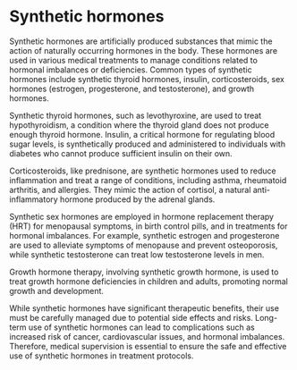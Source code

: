 <!--
source: GPT-4o: synthetic hormones (as paragraphs) (less than 220 words)
sups: hormone-replacement-therapy
sibs: bioidentical-hormones
subs: estrogen, progesterone, testosterone, levothyroxine, corticosteroids, prednisone
tags: hormones, steroids
-->

# Synthetic hormones 

Synthetic hormones are artificially produced substances that mimic the action of naturally occurring hormones in the body. These hormones are used in various medical treatments to manage conditions related to hormonal imbalances or deficiencies. Common types of synthetic hormones include synthetic thyroid hormones, insulin, corticosteroids, sex hormones (estrogen, progesterone, and testosterone), and growth hormones.

Synthetic thyroid hormones, such as levothyroxine, are used to treat hypothyroidism, a condition where the thyroid gland does not produce enough thyroid hormone. Insulin, a critical hormone for regulating blood sugar levels, is synthetically produced and administered to individuals with diabetes who cannot produce sufficient insulin on their own.

Corticosteroids, like prednisone, are synthetic hormones used to reduce inflammation and treat a range of conditions, including asthma, rheumatoid arthritis, and allergies. They mimic the action of cortisol, a natural anti-inflammatory hormone produced by the adrenal glands.

Synthetic sex hormones are employed in hormone replacement therapy (HRT) for menopausal symptoms, in birth control pills, and in treatments for hormonal imbalances. For example, synthetic estrogen and progesterone are used to alleviate symptoms of menopause and prevent osteoporosis, while synthetic testosterone can treat low testosterone levels in men.

Growth hormone therapy, involving synthetic growth hormone, is used to treat growth hormone deficiencies in children and adults, promoting normal growth and development.

While synthetic hormones have significant therapeutic benefits, their use must be carefully managed due to potential side effects and risks. Long-term use of synthetic hormones can lead to complications such as increased risk of cancer, cardiovascular issues, and hormonal imbalances. Therefore, medical supervision is essential to ensure the safe and effective use of synthetic hormones in treatment protocols.
